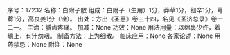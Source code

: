 序号：17232
名称：白附子散
组成：白附子（生用）1分，莽草1分，细辛1分，芎藭1分，高良姜1分（锉）。
出处：方出《圣惠》卷三十四，名见《圣济总录》卷一二一。
主治：龋齿疼痛。
加减：None
功效：None
用法用量：以绵裹少许，着龋上，有汁勿咽。
制备方法：上为细散。
临床应用：None
各家论述：None
用药禁忌：None
附注：None
